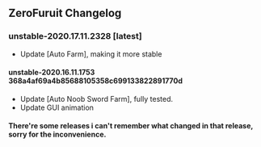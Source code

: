 ## ZeroFuruit Changelog
### unstable-2020.17.11.2328 [latest]
+ Update [Auto Farm], making it more stable
#### unstable-2020.16.11.1753 368a4af69a4b85688105358c699133822891770d
+ Update [Auto Noob Sword Farm], fully tested.
+ Update GUI animation
#### There're some releases i can't remember what changed in that release, sorry for the inconvenience.
